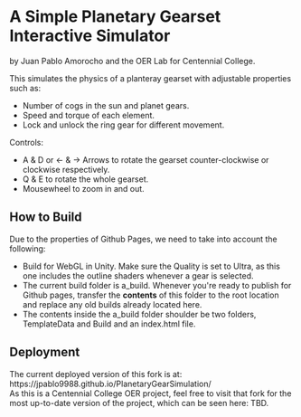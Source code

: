 <h1> A Simple Planetary Gearset Interactive Simulator</h1>
by Juan Pablo Amorocho and the OER Lab for Centennial College.

This simulates the physics of a planteray gearset with adjustable properties such as:
<ul>
  <li>Number of cogs in the sun and planet gears.</li>
  <li>Speed and torque of each element.</li>
  <li>Lock and unlock the ring gear for different movement.</li>
</ul>

Controls:
<ul>
  <li>A & D or <- & -> Arrows to rotate the gearset counter-clockwise or clockwise respectively.</li>
  <li>Q & E to rotate the whole gearset.</li>
  <li>Mousewheel to zoom in and out. </li>
</ul>

<h2>How to Build</h2>
Due to the properties of Github Pages, we need to take into account the following:
<ul>
  <li>Build for WebGL in Unity. Make sure the Quality is set to Ultra, as this one includes the outline shaders whenever a gear is selected. </li>
  <li>The current build folder is a_build. Whenever you're ready to publish for Github pages, transfer the <b>contents</b> of this folder to the root location and replace any old builds already located here.</li>
  <li>The contents inside the a_build folder shoulder be two folders, TemplateData and Build and an index.html file. </li>
</ul>

<h2>Deployment</h2>
The current deployed version of this fork is at: https://jpablo9988.github.io/PlanetaryGearSimulation/ </br>
As this is a Centennial College OER project, feel free to visit that fork for the most up-to-date version of the project, which can be seen here: TBD.
